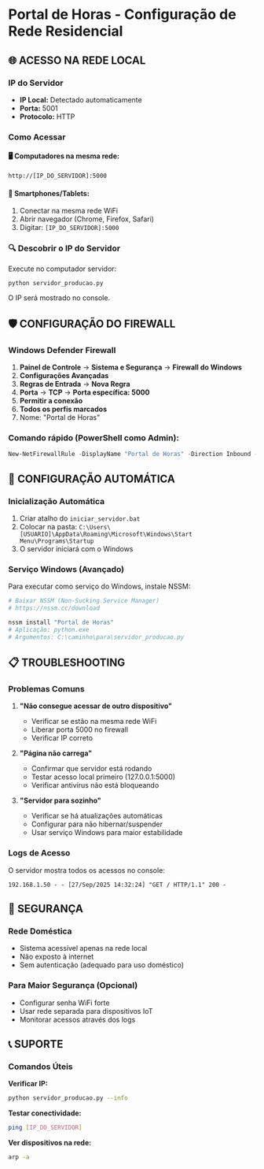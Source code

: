 # Portal de Horas - Configuração de Rede Residencial

## 🌐 ACESSO NA REDE LOCAL

### IP do Servidor
- **IP Local:** Detectado automaticamente
- **Porta:** 5001
- **Protocolo:** HTTP

### Como Acessar

#### 🖥️ **Computadores na mesma rede:**
```
http://[IP_DO_SERVIDOR]:5000
```

#### 📱 **Smartphones/Tablets:**
1. Conectar na mesma rede WiFi
2. Abrir navegador (Chrome, Firefox, Safari)
3. Digitar: `[IP_DO_SERVIDOR]:5000`

### 🔍 Descobrir o IP do Servidor
Execute no computador servidor:
```bash
python servidor_producao.py
```
O IP será mostrado no console.

## 🛡️ CONFIGURAÇÃO DO FIREWALL

### Windows Defender Firewall
1. **Painel de Controle** → **Sistema e Segurança** → **Firewall do Windows**
2. **Configurações Avançadas**
3. **Regras de Entrada** → **Nova Regra**
4. **Porta** → **TCP** → **Porta específica: 5000**
5. **Permitir a conexão**
6. **Todos os perfis marcados**
7. Nome: "Portal de Horas"

### Comando rápido (PowerShell como Admin):
```powershell
New-NetFirewallRule -DisplayName "Portal de Horas" -Direction Inbound -Protocol TCP -LocalPort 5001 -Action Allow
```

## 🔧 CONFIGURAÇÃO AUTOMÁTICA

### Inicialização Automática
1. Criar atalho do `iniciar_servidor.bat`
2. Colocar na pasta: `C:\Users\[USUARIO]\AppData\Roaming\Microsoft\Windows\Start Menu\Programs\Startup`
3. O servidor iniciará com o Windows

### Serviço Windows (Avançado)
Para executar como serviço do Windows, instale NSSM:
```bash
# Baixar NSSM (Non-Sucking Service Manager)
# https://nssm.cc/download

nssm install "Portal de Horas"
# Aplicação: python.exe
# Argumentos: C:\caminho\para\servidor_producao.py
```

## 📋 TROUBLESHOOTING

### Problemas Comuns

1. **"Não consegue acessar de outro dispositivo"**
   - Verificar se estão na mesma rede WiFi
   - Liberar porta 5000 no firewall
   - Verificar IP correto

2. **"Página não carrega"**
   - Confirmar que servidor está rodando
   - Testar acesso local primeiro (127.0.0.1:5000)
   - Verificar antivírus não está bloqueando

3. **"Servidor para sozinho"**
   - Verificar se há atualizações automáticas
   - Configurar para não hibernar/suspender
   - Usar serviço Windows para maior estabilidade

### Logs de Acesso
O servidor mostra todos os acessos no console:
```
192.168.1.50 - - [27/Sep/2025 14:32:24] "GET / HTTP/1.1" 200 -
```

## 🔐 SEGURANÇA

### Rede Doméstica
- Sistema acessível apenas na rede local
- Não exposto à internet
- Sem autenticação (adequado para uso doméstico)

### Para Maior Segurança (Opcional)
- Configurar senha WiFi forte
- Usar rede separada para dispositivos IoT
- Monitorar acessos através dos logs

## 📞 SUPORTE

### Comandos Úteis

**Verificar IP:**
```bash
python servidor_producao.py --info
```

**Testar conectividade:**
```bash
ping [IP_DO_SERVIDOR]
```

**Ver dispositivos na rede:**
```bash
arp -a
```
